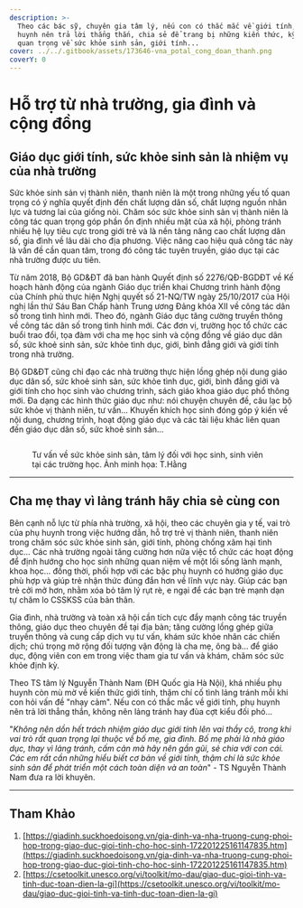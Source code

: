 ```yaml
---
description: >-
  Theo các bác sỹ, chuyên gia tâm lý, nếu con có thắc mắc về giới tính, phụ
  huynh nên trả lời thẳng thắn, chia sẻ để trang bị những kiến thức, kỹ năng
  quan trọng về sức khỏe sinh sản, giới tính...
cover: ../../.gitbook/assets/173646-vna_potal_cong_doan_thanh.png
coverY: 0
---
```


# Hỗ trợ từ nhà trường, gia đình và cộng đồng

## Giáo dục giới tính, sức khỏe sinh sản là nhiệm vụ của nhà trường

Sức khỏe sinh sản vị thành niên, thanh niên là một trong những yếu tố quan trọng có ý nghĩa quyết định đến chất lượng dân số, chất lượng nguồn nhân lực và tương lai của giống nòi. Chăm sóc sức khỏe sinh sản vị thành niên là công tác quan trọng góp phần ổn định nhiều mặt của xã hội, phòng tránh nhiều hệ lụy tiêu cực trong giới trẻ và là nền tảng nâng cao chất lượng dân số, gia đình về lâu dài cho địa phương. Việc nâng cao hiệu quả công tác này là vấn đề cần quan tâm, trong đó công tác tuyên truyền, giáo dục tại các nhà trường được ưu tiên.

Từ năm 2018, Bộ GD&ĐT đã ban hành Quyết định số 2276/QĐ-BGDĐT về Kế hoạch hành động của ngành Giáo dục triển khai Chương trình hành động của Chính phủ thực hiện Nghị quyết số 21-NQ/TW ngày 25/10/2017 của Hội nghị lần thứ Sáu Ban Chấp hành Trung ương Đảng khóa XII về công tác dân số trong tình hình mới. Theo đó, ngành Giáo dục tăng cường truyền thông về công tác dân số trong tình hình mới. Các đơn vị, trường học tổ chức các buổi trao đổi, tọa đàm với cha mẹ học sinh và cộng đồng về giáo dục dân số, sức khoẻ sinh sản, sức khỏe tình dục, giới, bình đẳng giới và giới tính trong nhà trường.

Bộ GD&ĐT cũng chỉ đạo các nhà trường thực hiện lồng ghép nội dung giáo dục dân số, sức khoẻ sinh sản, sức khỏe tình dục, giới, bình đẳng giới và giới tính cho học sinh vào chương trình, sách giáo khoa giáo dục phổ thông mới. Đa dạng các hình thức giáo dục như: nói chuyện chuyên đề, câu lạc bộ sức khỏe vị thành niên, tư vấn... Khuyến khích học sinh đóng góp ý kiến về nội dung, chương trình, hoạt động giáo dục và các tài liệu khác liên quan đến giáo dục dân số, sức khoẻ sinh sản...

<figure><img src="http://giadinh.mediacdn.vn/2020/12/25/trung-tam-thai-nguyen-2--qh-1608887699117990541596.jpg" alt=""><figcaption><p>Tư vấn về sức khỏe sinh sản, tâm lý đối với học sinh, sinh viên tại các trường học. Ảnh minh họa: T.Hằng</p></figcaption></figure>

***

## Cha mẹ thay vì lảng tránh hãy chia sẻ cùng con

Bên cạnh nỗ lực từ phía nhà trường, xã hội, theo các chuyên gia y tế, vai trò của phụ huynh trong việc hướng dẫn, hỗ trợ trẻ vị thành niên, thanh niên trong chăm sóc sức khỏe sinh sản, giới tính, phòng chống xâm hại tình dục… Các nhà trường ngoài tăng cường hơn nữa việc tổ chức các hoạt động để định hướng cho học sinh những quan niệm về một lối sống lành mạnh, khoa học… đồng thời, phối hợp với các bậc phụ huynh có hướng giáo dục phù hợp và giúp trẻ nhận thức đúng đắn hơn về lĩnh vực này. Giúp các bạn trẻ cởi mở hơn, nhằm xóa bỏ tâm lý rụt rè, e ngại để các bạn trẻ mạnh dạn tự chăm lo CSSKSS của bản thân.

Gia đình, nhà trường và toàn xã hội cần tích cực đẩy mạnh công tác truyền thông, giáo dục theo chuyên đề tại địa bàn; tăng cường lồng ghép giữa truyền thông và cung cấp dịch vụ tư vấn, khám sức khỏe nhân các chiến dịch; chú trọng mở rộng đối tượng vận động là cha mẹ, ông bà… để giáo dục, động viên con em trong việc tham gia tư vấn và khám, chăm sóc sức khỏe định kỳ.

Theo TS tâm lý Nguyễn Thành Nam (ĐH Quốc gia Hà Nội), khá nhiều phụ huynh còn mù mờ về kiến thức giới tính, thậm chí cố tình lảng tránh mỗi khi con hỏi vấn đề "nhạy cảm". Nếu con có thắc mắc về giới tính, phụ huynh nên trả lời thẳng thắn, không nên lảng tránh hay đùa cợt kiểu đối phó…

"_Không nên dồn hết trách nhiệm giáo dục giới tính lên vai thầy cô, trong khi vai trò rất quan trọng lại thuộc về bố mẹ, gia đình. Bố mẹ phải là nhà giáo dục, thay vì lảng tránh, cấm cản mà hãy nên gần gũi, sẻ chia với con cái. Các em rất cần những hiểu biết cơ bản về giới tính, thậm chí là sức khỏe sinh sản để phát triển một cách toàn diện và an toàn_" - TS Nguyễn Thành Nam đưa ra lời khuyên.

***

## Tham Khảo

1. [https://giadinh.suckhoedoisong.vn/gia-dinh-va-nha-truong-cung-phoi-hop-trong-giao-duc-gioi-tinh-cho-hoc-sinh-172201225161147835.htm](https://giadinh.suckhoedoisong.vn/gia-dinh-va-nha-truong-cung-phoi-hop-trong-giao-duc-gioi-tinh-cho-hoc-sinh-172201225161147835.htm)
2. [https://csetoolkit.unesco.org/vi/toolkit/mo-dau/giao-duc-gioi-tinh-va-tinh-duc-toan-dien-la-gi](https://csetoolkit.unesco.org/vi/toolkit/mo-dau/giao-duc-gioi-tinh-va-tinh-duc-toan-dien-la-gi)
